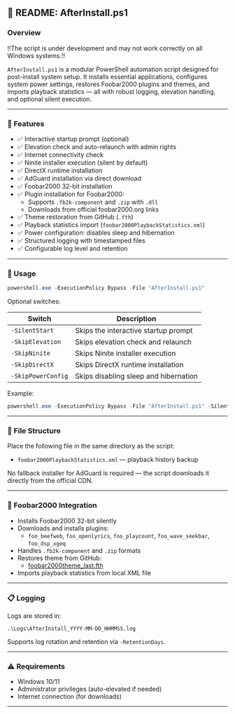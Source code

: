 ## 📄 README: AfterInstall.ps1

### Overview

!!The script is under development and may not work correctly on all Windows systems.!!

`AfterInstall.ps1` is a modular PowerShell automation script designed for post-install system setup. It installs essential applications, configures system power settings, restores Foobar2000 plugins and themes, and imports playback statistics — all with robust logging, elevation handling, and optional silent execution.

---

### 🔧 Features

- ✅ Interactive startup prompt (optional)
- ✅ Elevation check and auto-relaunch with admin rights
- ✅ Internet connectivity check
- ✅ Ninite installer execution (silent by default)
- ✅ DirectX runtime installation
- ✅ AdGuard installation via direct download
- ✅ Foobar2000 32-bit installation
- ✅ Plugin installation for Foobar2000:
  - Supports `.fb2k-component` and `.zip` with `.dll`
  - Downloads from official foobar2000.org links
- ✅ Theme restoration from GitHub (`.fth`)
- ✅ Playback statistics import (`foobar2000PlaybackStatistics.xml`)
- ✅ Power configuration: disables sleep and hibernation
- ✅ Structured logging with timestamped files
- ✅ Configurable log level and retention

---

### 🚀 Usage

```powershell
powershell.exe -ExecutionPolicy Bypass -File "AfterInstall.ps1"
```

Optional switches:

| Switch               | Description                                      |
|----------------------|--------------------------------------------------|
| `-SilentStart`        | Skips the interactive startup prompt             |
| `-SkipElevation`      | Skips elevation check and relaunch               |
| `-SkipNinite`         | Skips Ninite installer execution                 |
| `-SkipDirectX`        | Skips DirectX runtime installation               |
| `-SkipPowerConfig`    | Skips disabling sleep and hibernation            |

Example:

```powershell
powershell.exe -ExecutionPolicy Bypass -File "AfterInstall.ps1" -SilentStart -SkipDirectX -SkipPowerConfig
```

---

### 📁 File Structure

Place the following file in the same directory as the script:

- `foobar2000PlaybackStatistics.xml` — playback history backup

No fallback installer for AdGuard is required — the script downloads it directly from the official CDN.

---

### 🎵 Foobar2000 Integration

- Installs Foobar2000 32-bit silently
- Downloads and installs plugins:
  - `foo_beefweb`, `foo_openlyrics`, `foo_playcount`, `foo_wave_seekbar`, `foo_dsp_xgeq`
- Handles `.fb2k-component` and `.zip` formats
- Restores theme from GitHub:
  - [foobar2000theme_last.fth](https://github.com/obeliksgall/AfterInstall/raw/refs/heads/main/foobar2000/foobar2000theme_last.fth)
- Imports playback statistics from local XML file

---

### 📋 Logging

Logs are stored in:

```
.\Logs\AfterInstall_YYYY-MM-DD_HHMMSS.log
```

Supports log rotation and retention via `-RetentionDays`.

---

### ⚠️ Requirements

- Windows 10/11
- Administrator privileges (auto-elevated if needed)
- Internet connection (for downloads)

---
